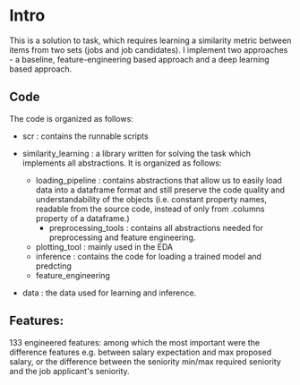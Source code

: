 # Intro
This is a solution to task, which requires learning a similarity metric
between items from two sets (jobs and job candidates). I implement two
approaches - a baseline, feature-engineering based approach and a deep 
learning based approach. 

## Code
The code is organized as follows:
- scr : contains the runnable scripts
- similarity_learning : a library written for solving the task which
implements all abstractions. It is organized as follows:
    - loading_pipeline : contains abstractions that allow us to easily
  load data into a dataframe format and still preserve the code quality
  and understandability of the objects (i.e. constant property names,
  readable from the source code, instead of only from .columns property
  of a dataframe.)
      - preprocessing_tools : contains all abstractions needed for 
  preprocessing and feature engineering.
    - plotting_tool : mainly used in the EDA
    - inference : contains the code for loading a trained model and predcting
    - feature_engineering

- data : the data used for learning and inference.

## Features:
133 engineered features: among which the most important were the difference
features e.g. between salary expectation and max proposed salary, or the
difference between the seniority min/max required seniority and the job
applicant's seniority.
